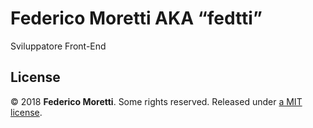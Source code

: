 # Federico Moretti AKA “fedtti”

Sviluppatore Front-End

## License

© 2018 **Federico Moretti**. Some rights reserved. Released under [a MIT license](/LICENSE).
